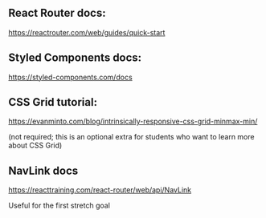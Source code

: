 ## React Router docs:

https://reactrouter.com/web/guides/quick-start

## Styled Components docs:

https://styled-components.com/docs

## CSS Grid tutorial:

https://evanminto.com/blog/intrinsically-responsive-css-grid-minmax-min/

(not required; this is an optional extra for students who want to learn more about CSS Grid)

## NavLink docs

https://reacttraining.com/react-router/web/api/NavLink

Useful for the first stretch goal
